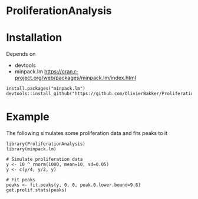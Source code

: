 # ProliferationAnalysis

# Installation

Depends on
- devtools
- minpack.lm https://cran.r-project.org/web/packages/minpack.lm/index.html

```
install.packages("minpack.lm")
devtools::install_github("https://github.com/OlivierBakker/ProliferationAnalysis/tree/main")
```

# Example

The following simulates some proliferation data and fits peaks to it
```
library(ProliferationAnalysis)
library(minpack.lm)

# Simulate proliferation data
y <- 10 ^ rnorm(1000, mean=10, sd=0.05)
y <- c(y/4, y/2, y)

# Fit peaks
peaks <- fit.peaks(y, 0, 0, peak.0.lower.bound=9.8)
get.prolif.stats(peaks)
```
